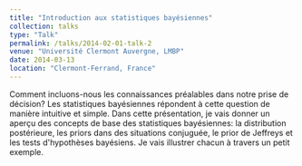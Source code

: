 ```yaml
---
title: "Introduction aux statistiques bayésiennes"
collection: talks
type: "Talk"
permalink: /talks/2014-02-01-talk-2
venue: "Université Clermont Auvergne, LMBP"
date: 2014-03-13
location: "Clermont-Ferrand, France"
---
```


Comment incluons-nous les connaissances préalables dans notre prise de décision? Les statistiques bayésiennes répondent à cette question de manière intuitive et simple. Dans cette présentation, je vais donner un aperçu des concepts de base des statistiques bayésiennes: la distribution postérieure, les priors dans des situations conjuguée, le prior de Jeffreys et les tests d'hypothèses bayésiens. Je vais illustrer chacun à travers un petit exemple.
